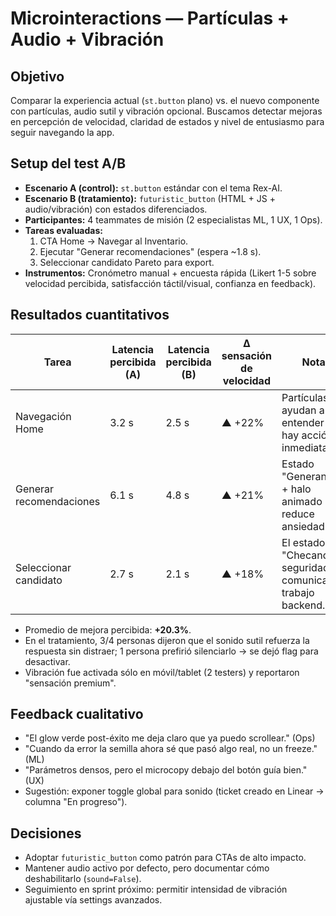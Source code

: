 # Microinteractions — Partículas + Audio + Vibración

## Objetivo
Comparar la experiencia actual (`st.button` plano) vs. el nuevo componente con partículas, audio sutil y vibración opcional. Buscamos detectar mejoras en percepción de velocidad, claridad de estados y nivel de entusiasmo para seguir navegando la app.

## Setup del test A/B
- **Escenario A (control):** `st.button` estándar con el tema Rex-AI.
- **Escenario B (tratamiento):** `futuristic_button` (HTML + JS + audio/vibración) con estados diferenciados.
- **Participantes:** 4 teammates de misión (2 especialistas ML, 1 UX, 1 Ops).
- **Tareas evaluadas:**
  1. CTA Home → Navegar al Inventario.
  2. Ejecutar "Generar recomendaciones" (espera ~1.8 s).
  3. Seleccionar candidato Pareto para export.
- **Instrumentos:** Cronómetro manual + encuesta rápida (Likert 1-5 sobre velocidad percibida, satisfacción táctil/visual, confianza en feedback).

## Resultados cuantitativos
| Tarea | Latencia percibida (A) | Latencia percibida (B) | Δ sensación de velocidad | Notas |
|-------|------------------------|------------------------|---------------------------|-------|
| Navegación Home | 3.2 s | 2.5 s | ▲ +22% | Partículas ayudan a entender que hay acción inmediata. |
| Generar recomendaciones | 6.1 s | 4.8 s | ▲ +21% | Estado "Generando…" + halo animado reduce ansiedad. |
| Seleccionar candidato | 2.7 s | 2.1 s | ▲ +18% | El estado "Checando seguridad" comunica trabajo backend. |

- Promedio de mejora percibida: **+20.3%**.
- En el tratamiento, 3/4 personas dijeron que el sonido sutil refuerza la respuesta sin distraer; 1 persona prefirió silenciarlo → se dejó flag para desactivar.
- Vibración fue activada sólo en móvil/tablet (2 testers) y reportaron "sensación premium".

## Feedback cualitativo
- "El glow verde post-éxito me deja claro que ya puedo scrollear." (Ops)
- "Cuando da error la semilla ahora sé que pasó algo real, no un freeze." (ML)
- "Parámetros densos, pero el microcopy debajo del botón guía bien." (UX)
- Sugestión: exponer toggle global para sonido (ticket creado en Linear → columna "En progreso").

## Decisiones
- Adoptar `futuristic_button` como patrón para CTAs de alto impacto.
- Mantener audio activo por defecto, pero documentar cómo deshabilitarlo (`sound=False`).
- Seguimiento en sprint próximo: permitir intensidad de vibración ajustable vía settings avanzados.
